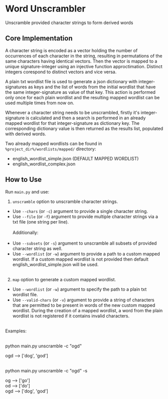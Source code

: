 # Word Unscrambler
Unscramble provided character strings to form derived words

## Core Implementation

A character string is encoded as a vector holding the number of occurrences of each character in the string, resulting in permutations of the same characters having identical vectors. Then the vector is mapped to a unique signature-integer using an injective function approctimation. Distinct integers corespond to distinct vectors and vice versa. 

A plain txt wordlist file is used to generate a json dictionary with integer-signatures as keys and the list of words from the initial wordlist that have the same integer-signature as value of that key. This action is performed only once for each plain wordlist and the resulting mapped wordlist can be used multiple times from now on.

Whenever a character string needs to be unscrambled, firstly it's integer-signature is calculated and then a search is performed in an already mapped wordlist for that integer-signature as dictionary key. The 
corresponding dictionary value is then returned as the results list, populated with derived words.

Two already mapped wordlists can be found in `%project_dir%/wordlists/mapped/` directory: <br/> 
  - english_wordlist_simple.json (DEFAULT MAPPED WORDLIST)<br/>
  - english_wordlist_complex.json

## How to Use
Run `main.py` and use:

1. `unscramble` option to unscramble character strings.<br/>
  - Use `--chars` (or `-c`) argument to provide a single character string.<br/>
  - Use `--file` (or `-f`) argument to provide multiple character strings via a txt file (one string per line).<br/><br/>
Additionally:<br/><br/>
  - Use `--subsets` (or `-s`) argument to unscramble all subsets of provided character string as well.<br/>
  - Use `--wordlist` (or `-w`) argument to provide a path to a custom mapped wordlist. If a custom mapped wordlist is not provided then default english_wordlist_simple.json will be used.<br/><br/>

2. `map` option to generate a custom mapped wordlist.<br/>
  - Use `--wordlist` (or `-w`) argument to specify the path to a plain txt wordlist file.<br/>
  - Use `--valid-chars` (or `-v`) argument to provide a string of characters that are permitted to be present in words of the new custom mapped wordlist. During the creation of a mapped wordlist, a word from the plain wordlist is not registered if it contains invalid characters.

<br/>Examples:<br/><br/>
  
python main.py unscramble -c "ogd"<br/>

ogd --> ['dog', 'god']<br/><br/>
  
python main.py unscramble -c "ogd" -s<br/>
  
og --> ['go']<br/>
od --> ['do']<br/>
ogd --> ['dog', 'god']<br/><br/>
